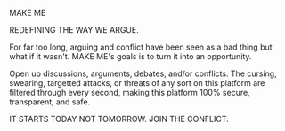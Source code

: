 MAKE ME

REDEFINING THE WAY WE ARGUE. 

For far too long, arguing and conflict have been seen as a bad thing but what if it wasn't. MAKE ME's goals is to turn it into an opportunity. 

Open up discussions, arguments, debates, and/or conflicts. The cursing, swearing, targetted attacks, or threats of any sort on this platform are filtered through every second, making this platform 100% secure, transparent, and safe.  

IT STARTS TODAY NOT TOMORROW.
JOIN THE CONFLICT.
